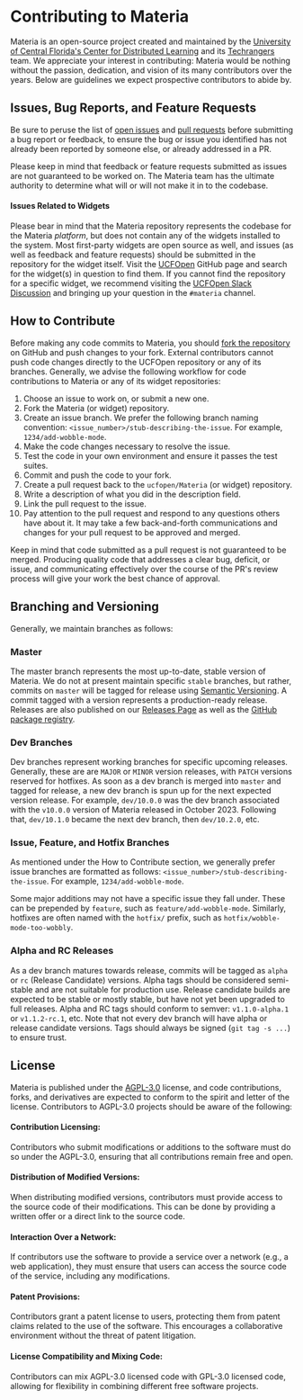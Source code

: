# Contributing to Materia

Materia is an open-source project created and maintained by the [University of Central Florida's Center for Distributed Learning](https://cdl.ucf.edu/) and its [Techrangers](https://techrangers.cdl.ucf.edu/) team. We appreciate your interest in contributing: Materia would be nothing without the passion, dedication, and vision of its many contributors over the years. Below are guidelines we expect prospective contributors to abide by.

## Issues, Bug Reports, and Feature Requests

Be sure to peruse the list of [open issues](https://github.com/ucfopen/Materia/issues) and [pull requests](https://github.com/ucfopen/Materia/pulls) before submitting a bug report or feedback, to ensure the bug or issue you identified has not already been reported by someone else, or already addressed in a PR.

Please keep in mind that feedback or feature requests submitted as issues are not guaranteed to be worked on. The Materia team has the ultimate authority to determine what will or will not make it in to the codebase.

#### Issues Related to Widgets

Please bear in mind that the Materia repository represents the codebase for the Materia _platform_, but does not contain any of the widgets installed to the system. Most first-party widgets are open source as well, and issues (as well as feedback and feature requests) should be submitted in the repository for the widget itself. Visit the [UCFOpen](https://github.com/ucfopen) GitHub page and search for the widget(s) in question to find them. If you cannot find the repository for a specific widget, we recommend visiting the [UCFOpen Slack Discussion](https://dl.ucf.edu/join-ucfopen/) and bringing up your question in the `#materia` channel.

## How to Contribute

Before making any code commits to Materia, you should [fork the repository](https://docs.github.com/en/get-started/exploring-projects-on-github/contributing-to-a-project) on GitHub and push changes to your fork. External contributors cannot push code changes directly to the UCFOpen repository or any of its branches. Generally, we advise the following workflow for code contributions to Materia or any of its widget repositories:

1. Choose an issue to work on, or submit a new one.
2. Fork the Materia (or widget) repository.
3. Create an issue branch. We prefer the following branch naming convention: `<issue_number>/stub-describing-the-issue`. For example, `1234/add-wobble-mode`.
4. Make the code changes necessary to resolve the issue.
5. Test the code in your own environment and ensure it passes the test suites.
6. Commit and push the code to your fork.
7. Create a pull request back to the `ucfopen/Materia` (or widget) repository.
8. Write a description of what you did in the description field.
9. Link the pull request to the issue.
10. Pay attention to the pull request and respond to any questions others have about it. It may take a few back-and-forth communications and changes for your pull request to be approved and merged.

Keep in mind that code submitted as a pull request is not guaranteed to be merged. Producing quality code that addresses a clear bug, deficit, or issue, and communicating effectively over the course of the PR's review process will give your work the best chance of approval.

## Branching and Versioning

Generally, we maintain branches as follows:

### Master

The master branch represents the most up-to-date, stable version of Materia. We do not at present maintain specific `stable` branches, but rather, commits on `master` will be tagged for release using [Semantic Versioning](https://semver.org/). A commit tagged with a version represents a production-ready release. Releases are also published on our [Releases Page](https://github.com/ucfopen/Materia/releases) as well as the [GitHub package registry](https://github.com/ucfopen/Materia/pkgs/container/materia).

### Dev Branches

Dev branches represent working branches for specific upcoming releases. Generally, these are are `MAJOR` or `MINOR` version releases, with `PATCH` versions reserved for hotfixes. As soon as a dev branch is merged into `master` and tagged for release, a new dev branch is spun up for the next expected version release. For example, `dev/10.0.0` was the dev branch associated with the `v10.0.0` version of Materia released in October 2023. Following that, `dev/10.1.0` became the next dev branch, then `dev/10.2.0`, etc.

### Issue, Feature, and Hotfix Branches

As mentioned under the How to Contribute section, we generally prefer issue branches are formatted as follows: `<issue_number>/stub-describing-the-issue`. For example, `1234/add-wobble-mode`.

Some major additions may not have a specific issue they fall under. These can be prepended by `feature`, such as `feature/add-wobble-mode`. Similarly, hotfixes are often named with the `hotfix/` prefix, such as `hotfix/wobble-mode-too-wobbly`.

### Alpha and RC Releases

As a dev branch matures towards release, commits will be tagged as `alpha` or `rc` (Release Candidate) versions. Alpha tags should be considered semi-stable and are not suitable for production use. Release candidate builds are expected to be stable or mostly stable, but have not yet been upgraded to full releases. Alpha and RC tags should conform to semver: `v1.1.0-alpha.1` or `v1.1.2-rc.1`, etc. Note that not every dev branch will have alpha or release candidate versions. Tags should always be signed (`git tag -s ...`) to ensure trust.

## License

Materia is published under the [AGPL-3.0](https://github.com/ucfopen/Materia?tab=AGPL-3.0-1-ov-file#readme) license, and code contributions, forks, and derivatives are expected to conform to the spirit and letter of the license. Contributors to AGPL-3.0 projects should be aware of the following:

#### Contribution Licensing:

Contributors who submit modifications or additions to the software must do so under the AGPL-3.0, ensuring that all contributions remain free and open.

#### Distribution of Modified Versions:

When distributing modified versions, contributors must provide access to the source code of their modifications. This can be done by providing a written offer or a direct link to the source code.

#### Interaction Over a Network:

If contributors use the software to provide a service over a network (e.g., a web application), they must ensure that users can access the source code of the service, including any modifications.

#### Patent Provisions:

Contributors grant a patent license to users, protecting them from patent claims related to the use of the software. This encourages a collaborative environment without the threat of patent litigation.

#### License Compatibility and Mixing Code:

Contributors can mix AGPL-3.0 licensed code with GPL-3.0 licensed code, allowing for flexibility in combining different free software projects.